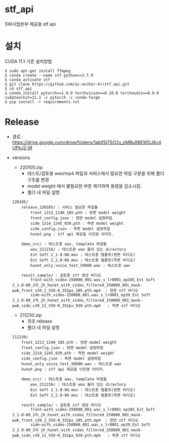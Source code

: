 # stf_api
SW사업본부 제공용 stf api


# 설치
CUDA 11.1 기준  설치방법

```
$ sudo apt-get install ffmpeg
$ conda create --name stf python==3.7.9
$ conda activate stf
$ git clone https://github.com/ai-anchor-kr/stf_api.git
$ cd stf_api
$ conda install pytorch==1.9.0 torchvision==0.10.0 torchaudio==0.9.0 cudatoolkit=11.1 -c pytorch -c conda-forge
$ pip install -r requirements.txt

```

# Release
* 경로 : https://drive.google.com/drive/folders/1abifSj7SO2v_zMBu98EWDJ8c4UPkJ2-M
* versions
    * 220105.zip
      * 테스트/검토용 wav/mp4 파일과 서비스에서 필요한 파일 구분을 위해 폴더 구조를 변경
      * model weight 에서 불필요한 부분 제거하여 용량을 감소시킴.
      * 폴더 내 파일 설명    
    ```
    220105/
        release_220105/ : 서비스 필요한 파일들
            front_1213_1140_105.pth : 정면 model weight
            front_config.json : 정면 model 설정파일
            side_1214_1245_039.pth : 측면 model weight
            side_config.json : 측면 model 설정파일
            hunet.png : stf api 제공할 이민영 이미지.
            
        demo_src/ : 테스트용 wav, template 파일들
            wav_211216/ : 테스트용 wav 들이 있는 directory
            Est Soft 2_1.0-80.mov : 테스트용 템플릿(정면 비디오)
            Est Soft 2_2.0-80.mov : 테스트용 템플릿(측면 비디오)
            hunet_only_voice_test_50000.wav : 테스트용 wav
            
        result_sample/ : 검토용 stf 생성 비디오
            front-with_video-250000_001.wav_s_lr0001_ep105_Est Soft 2_1.0-80_2차_jh_hunet_with_video_filtered_250000_001_mask-pwb_front_v39_1_VSO-0_352px_105.pth.mp4  : 정면 stf 비디오
            side-with_video-250000_001.wav_s_lr0001_ep39_Est Soft 2_2.0-80_2차_jh_hunet_with_video_filtered_250000_001_mask-pwb_side_v39_12_VSO-0_352px_039.pth.mp4   : 측면 stf 비디오
    
    ```
    * 211230.zip
      * 최초 release
      * 폴더 내 파일 설명
    
    ```
    211230/
        front_1213_1140_105.pth : 정면 model weight
        front_config.json : 정면 model 설정파일
        side_1214_1245_039.pth : 측면 model weight
        side_config.json : 측면 model 설정파일
        hunet_only_voice_test_50000.wav : 테스트용 wav
        hunet.png : stf api 제공할 이민영 이미지.
        
        demo_src/ : 테스트용 wav, template 파일들
            wav_211216/ : 테스트용 wav 들이 있는 directory
            Est Soft 2_1.0-80.mov : 테스트용 템플릿(정면 비디오)
            Est Soft 2_2.0-80.mov : 테스트용 템플릿(측면 비디오)
            
        result_sample/ : 검토용 stf 생성 비디오
            front-with_video-250000_001.wav_s_lr0001_ep105_Est Soft 2_1.0-80_2차_jh_hunet_with_video_filtered_250000_001_mask-pwb_front_v39_1_VSO-0_352px_105.pth.mp4  : 정면 stf 비디오
            side-with_video-250000_001.wav_s_lr0001_ep39_Est Soft 2_2.0-80_2차_jh_hunet_with_video_filtered_250000_001_mask-pwb_side_v39_12_VSO-0_352px_039.pth.mp4   : 측면 stf 비디오
    
    ```
